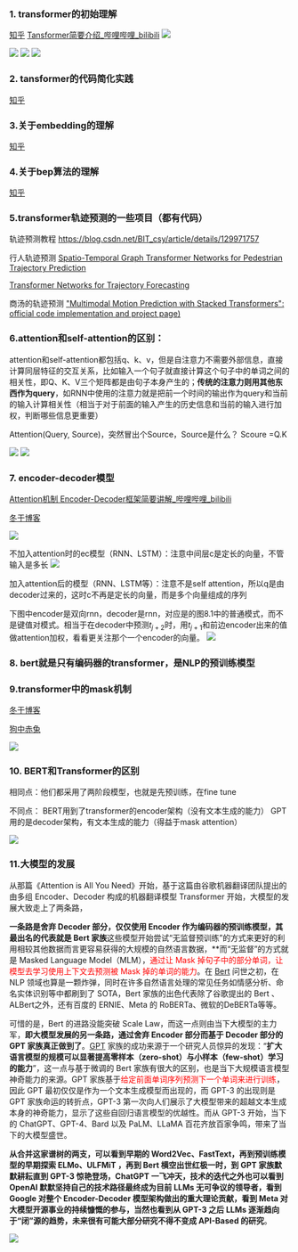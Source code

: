 ### 1. transformer的初始理解
[知乎](https://zhuanlan.zhihu.com/p/410776234)
[Tansformer简要介绍_哔哩哔哩_bilibili](https://www.bilibili.com/video/BV1nq4y1c7Ni/?spm_id_from=333.999.0.0&vd_source=d31a858cc26ae1ffa19e14058b339f40)
![](images/Transformer的理解与实践_image_1.png)


![](images/Transformer的理解与实践_image_2.png)
![](images/Transformer的理解与实践_image_3.png)
![](images/Transformer的理解与实践_image_4.png)


### 2. tansformer的代码简化实践
[知乎](https://zhuanlan.zhihu.com/p/411311520)

### 3.关于embedding的理解
[知乎](https://blog.csdn.net/qq_41477675/article/details/114645012)

### 4.关于bep算法的理解
[知乎](https://zhuanlan.zhihu.com/p/86965595)

### 5.transformer轨迹预测的一些项目（都有代码）

轨迹预测教程
https://blog.csdn.net/BIT_csy/article/details/129971757

行人轨迹预测
[Spatio-Temporal Graph Transformer Networks for Pedestrian Trajectory Prediction](https://arxiv.org/abs/2005.08514)


[Transformer Networks for Trajectory Forecasting](https://arxiv.org/abs/2003.08111)


商汤的轨迹预测
[ "Multimodal Motion Prediction with Stacked Transformers": official code implementation and project page)](https://github.com/decisionforce/mmTransformer)


### 6.attention和self-attention的区别：
attention和self-attention都包括q、k、v，但是自注意力不需要外部信息，直接计算同层特征的交互关系，比如输入一个句子就直接计算这个句子中的单词之间的相关性，即Q、K、V三个矩阵都是由句子本身产生的；**传统的注意力则用其他东西作为query**，如RNN中使用的注意力就是把前一个时间的输出作为query和当前的输入计算相关性（相当于对于前面的输入产生的历史信息和当前的输入进行加权，判断哪些信息更重要）

Attention(Query, Source)，突然冒出个Source，Source是什么？
Scoure =Q.K

![](images/Transformer的理解与实践_image_5.png)
![](images/Transformer的理解与实践_image_6.png)


### 7. encoder-decoder模型
[Attention机制 Encoder-Decoder框架简要讲解_哔哩哔哩_bilibili](https://www.bilibili.com/video/BV1wq4y1C7xh/?spm_id_from=333.880.my_history.page.click&vd_source=d31a858cc26ae1ffa19e14058b339f40)

[冬于博客](https://ifwind.github.io/2021/08/15/Transformer%E7%9B%B8%E5%85%B3%E2%80%94%E2%80%94%EF%BC%881%EF%BC%89Encoder-Decoder%E6%A1%86%E6%9E%B6/)



![](images/Transformer的理解与实践_image_7.png)

不加入attention时的ec模型（RNN、LSTM）：注意中间层c是定长的向量，不管输入是多长
![](images/Transformer的理解与实践_image_8.png)

加入attention后的模型（RNN、LSTM等）：注意不是self attention，所以q是由decoder过来的，这时c不再是定长的向量，而是多个向量组成的序列

下图中encoder是双向rnn，decoder是rnn，对应是的图8.1中的普通模式，而不是键值对模式。相当于在decoder中预测$t_{j+2}$时，用$t_{j+1}$和前边encoder出来的值做attention加权，看看更关注那个一个encoder的向量。
![](images/Transformer的理解与实践_image_9.png)


### 8. bert就是只有编码器的transformer，是NLP的预训练模型


### 9.transformer中的mask机制

[冬于博客](https://ifwind.github.io/2021/08/17/Transformer%E7%9B%B8%E5%85%B3%E2%80%94%E2%80%94%EF%BC%887%EF%BC%89Mask%E6%9C%BA%E5%88%B6/#%E5%8F%82%E8%80%83%E6%96%87%E7%8C%AE)

[狗中赤兔](https://www.bilibili.com/video/BV1E44y1Y7B4/?spm_id_from=333.788.recommend_more_video.-1&vd_source=d31a858cc26ae1ffa19e14058b339f40)

![](images/Transformer的理解与实践_image_10.png)
### 10. BERT和Transformer的区别

相同点：他们都采用了两阶段模型，也就是先预训练，在fine tune

不同点：
BERT用到了transformer的encoder架构（没有文本生成的能力）
GPT用的是decoder架构，有文本生成的能力（得益于mask attention）

![](images/Transformer的理解与实践_image_11.png)


### 11.大模型的发展

从那篇《Attention is All You Need》开始，基于这篇由谷歌机器翻译团队提出的由多组 Encoder、Decoder 构成的机器翻译模型 Transformer 开始，大模型的发展大致走上了两条路，

**一条路是舍弃 Decoder 部分，仅仅使用 Encoder 作为编码器的预训练模型，其最出名的代表就是 Bert 家族**这些模型开始尝试“无监督预训练”的方式来更好的利用相较其他数据而言更容易获得的大规模的自然语言数据，**而“无监督”的方式就是 Masked Language Model（MLM），<font color=red>通过让 Mask 掉句子中的部分单词，让模型去学习使用上下文去预测被 Mask 掉的单词的能力</font>。在 [Bert](https://so.csdn.net/so/search?q=Bert&spm=1001.2101.3001.7020) 问世之初，在 NLP 领域也算是一颗炸弹，同时在许多自然语言处理的常见任务如情感分析、命名实体识别等中都刷到了 SOTA，Bert 家族的出色代表除了谷歌提出的 Bert 、ALBert之外，还有百度的 ERNIE、Meta 的 RoBERTa、微软的DeBERTa等等。


可惜的是，Bert 的进路没能突破 Scale Law，而这一点则由当下大模型的主力军，**即大模型发展的另一条路，通过舍弃 Encoder 部分而基于 Decoder 部分的 GPT 家族真正做到了**。[GPT](https://so.csdn.net/so/search?q=GPT&spm=1001.2101.3001.7020) 家族的成功来源于一个研究人员惊异的发现：“**扩大语言模型的规模可以显著提高零样本（zero-shot）与小样本（few-shot）学习的能力**”，这一点与基于微调的 Bert 家族有很大的区别，也是当下大规模语言模型神奇能力的来源。GPT 家族基于<font color=red>给定前面单词序列预测下一个单词来进行训练</font>，因此 GPT 最初仅仅是作为一个文本生成模型而出现的，而 GPT-3 的出现则是 GPT 家族命运的转折点，GPT-3 第一次向人们展示了大模型带来的超越文本生成本身的神奇能力，显示了这些自回归语言模型的优越性。而从 GPT-3 开始，当下的 ChatGPT、GPT-4、Bard 以及 PaLM、LLaMA 百花齐放百家争鸣，带来了当下的大模型盛世。

**从合并这家谱树的两支，可以看到早期的 Word2Vec、FastText，再到预训练模型的早期探索 ELMo、ULFMiT ，再到 Bert 横空出世红极一时，到 GPT 家族默默耕耘直到 GPT-3 惊艳登场，ChatGPT 一飞冲天，技术的迭代之外也可以看到 OpenAI 默默坚持自己的技术路径最终成为目前 LLMs 无可争议的领导者，看到 Google 对整个 Encoder-Decoder 模型架构做出的重大理论贡献，看到 Meta 对大模型开源事业的持续慷慨的参与，当然也看到从 GPT-3 之后 LLMs 逐渐趋向于“闭”源的趋势，未来很有可能大部分研究不得不变成 API-Based 的研究**。


![](images/Transformer的理解与实践_image_12.png)




